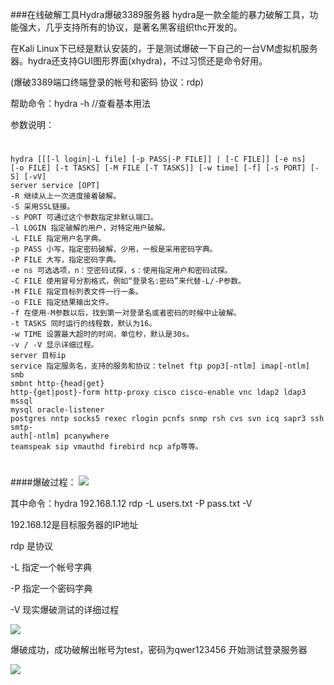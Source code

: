 ###在线破解工具Hydra爆破3389服务器
hydra是一款全能的暴力破解工具，功能强大，几乎支持所有的协议，是著名黑客组织thc开发的。

在Kali Linux下已经是默认安装的，于是测试爆破一下自己的一台VM虚拟机服务器。hydra还支持GUI图形界面(xhydra)，不过习惯还是命令好用。

(爆破3389端口终端登录的帐号和密码 协议：rdp)

帮助命令：hydra -h  //查看基本用法

参数说明：

#
	hydra [[[-l login|-L file] [-p PASS|-P FILE]] | [-C FILE]] [-e ns]
	[-o FILE] [-t TASKS] [-M FILE [-T TASKS]] [-w time] [-f] [-s PORT] [-S] [-vV]
	server service [OPT]
	-R 继续从上一次进度接着破解。
	-S 采用SSL链接。
	-s PORT 可通过这个参数指定非默认端口。
	-l LOGIN 指定破解的用户，对特定用户破解。
	-L FILE 指定用户名字典。
	-p PASS 小写，指定密码破解，少用，一般是采用密码字典。
	-P FILE 大写，指定密码字典。
	-e ns 可选选项，n：空密码试探，s：使用指定用户和密码试探。
	-C FILE 使用冒号分割格式，例如“登录名:密码”来代替-L/-P参数。
	-M FILE 指定目标列表文件一行一条。
	-o FILE 指定结果输出文件。
	-f 在使用-M参数以后，找到第一对登录名或者密码的时候中止破解。
	-t TASKS 同时运行的线程数，默认为16。
	-w TIME 设置最大超时的时间，单位秒，默认是30s。
	-v / -V 显示详细过程。
	server 目标ip
	service 指定服务名，支持的服务和协议：telnet ftp pop3[-ntlm] imap[-ntlm] smb
	smbnt http-{head|get} 
	http-{get|post}-form http-proxy cisco cisco-enable vnc ldap2 ldap3 mssql
	mysql oracle-listener 
	postgres nntp socks5 rexec rlogin pcnfs snmp rsh cvs svn icq sapr3 ssh smtp-
	auth[-ntlm] pcanywhere 
	teamspeak sip vmauthd firebird ncp afp等等。	
#

####爆破过程：
![](https://github.com/silence940109/Java/blob/master/Linux_Hydra/image/777998-20160129150436380-748025426.jpg)

其中命令：hydra 192.168.1.12 rdp -L users.txt -P pass.txt -V 

192.168.12是目标服务器的IP地址

rdp 是协议

-L 指定一个帐号字典

-P 指定一个密码字典

-V 现实爆破测试的详细过程

![](https://github.com/silence940109/Java/blob/master/Linux_Hydra/image/777998-20160129150850818-876268901.jpg)

爆破成功，成功破解出帐号为test，密码为qwer123456  开始测试登录服务器

![](https://github.com/silence940109/Java/blob/master/Linux_Hydra/image/777998-20160129150954068-1302053372.jpg)

